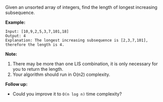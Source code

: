 Given an unsorted array of integers, find the length of longest increasing subsequence.

**Example:**
```
Input: [10,9,2,5,3,7,101,18]
Output: 4 
Explanation: The longest increasing subsequence is [2,3,7,101], therefore the length is 4. 
```
**Note:**

1. There may be more than one LIS combination, it is only necessary for you to return the length.
2. Your algorithm should run in O(n2) complexity.

**Follow up:** 
* Could you improve it to `O(n log n)` time complexity?